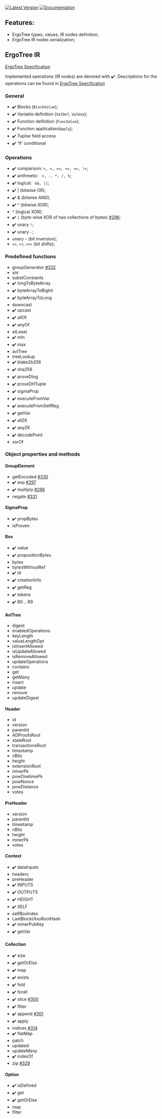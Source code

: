 [![Latest Version](https://img.shields.io/crates/v/ergotree-ir.svg)](https://crates.io/crates/ergotree-ir)
[![Documentation](https://docs.rs/ergotree-ir/badge.svg)](https://docs.rs/crate/ergotree-ir)

## Features:
- ErgoTree types, values, IR nodes definition;
- ErgoTree IR nodes serialization;

## ErgoTree IR

[ErgoTree Specification](https://github.com/ScorexFoundation/sigmastate-interpreter/tree/develop/docs/spec)

Implemented operations (IR nodes) are denoted with :heavy_check_mark:.
Descriptions for the operations can be found in [ErgoTree Specification](https://github.com/ScorexFoundation/sigmastate-interpreter/tree/develop/docs/spec)

### General

- :heavy_check_mark: Blocks (`BlockValue`);
- :heavy_check_mark: Variable definition (`ValDef`, `ValUse`);
- :heavy_check_mark: Function definition (`FuncValue`);
- :heavy_check_mark: Function application(`Apply`);
- :heavy_check_mark: Tuplse field access
- :heavy_check_mark: 'If' conditional

### Operations

- :heavy_check_mark: comparison: `>, <, >=, <=, ==, !=`;
- :heavy_check_mark: arithmetic: ` +, -, *, /, %`;
- :heavy_check_mark: logical: ` &&, ||`;
- :heavy_check_mark: | (bitwise OR);
- :heavy_check_mark: & (bitwise AND);
- :heavy_check_mark: ^ (bitwise XOR);
- ^ (logical XOR);
- :heavy_check_mark: `|` (byte-wise XOR of two collections of bytes) [#296](https://github.com/ergoplatform/sigma-rust/issues/296);
- :heavy_check_mark: unary `!`;
- :heavy_check_mark: unary `-`;
- unary `~` (bit inversion);
- `>>`, `<<`, `>>>` (bit shifts);

### Predefined functions

- groupGenerator [#332](https://github.com/ergoplatform/sigma-rust/issues/332)
- xor
- substConstants
- :heavy_check_mark: longToByteArray
- :heavy_check_mark: byteArrayToBigInt
- :heavy_check_mark: byteArrayToLong
- downcast
- :heavy_check_mark: upcast
- :heavy_check_mark: allOf
- :heavy_check_mark: anyOf
- atLeast
- :heavy_check_mark: min
- :heavy_check_mark: max
- avlTree
- treeLookup
- :heavy_check_mark: blake2b256
- :heavy_check_mark: sha256
- :heavy_check_mark: proveDlog
- :heavy_check_mark: proveDHTuple
- :heavy_check_mark: sigmaProp
- :heavy_check_mark: executeFromVar
- :heavy_check_mark: executeFromSelfReg
- :heavy_check_mark: getVar
- :heavy_check_mark: allZK
- :heavy_check_mark: anyZK
- :heavy_check_mark: decodePoint
- xorOf

### Object properties and methods

#### GroupElement

- getEncoded [#330](https://github.com/ergoplatform/sigma-rust/issues/330)
- :heavy_check_mark: exp [#297](https://github.com/ergoplatform/sigma-rust/issues/297)
- :heavy_check_mark: multiply [#298](https://github.com/ergoplatform/sigma-rust/issues/298)
- negate [#331](https://github.com/ergoplatform/sigma-rust/issues/331)

#### SigmaProp

- :heavy_check_mark: propBytes
- isProven

#### Box

- :heavy_check_mark: value
- :heavy_check_mark: propositionBytes
- bytes
- bytesWithoutRef
- :heavy_check_mark: id
- :heavy_check_mark: creationInfo
- :heavy_check_mark: getReg
- :heavy_check_mark: tokens
- :heavy_check_mark: R0 .. R9

#### AvlTree 

- digest
- enabledOperations
- keyLength
- valueLengthOpt
- isInsertAllowed
- isUpdateAllowed
- isRemoveAllowed
- updateOperations
- contains
- get
- getMany
- insert
- update
- remove
- updateDigest

#### Header

- id
- version
- parentId
- ADProofsRoot
- stateRoot
- transactionsRoot
- timestamp
- nBits
- height
- extensionRoot
- minerPk
- powOnetimePk
- powNonce
- powDistance
- votes


#### PreHeader

- version
- parentId
- timestamp
- nBits
- height
- minerPk
- votes


#### Context

- :heavy_check_mark: dataInputs
- headers
- preHeader
- :heavy_check_mark: INPUTS
- :heavy_check_mark: OUTPUTS
- :heavy_check_mark: HEIGHT
- :heavy_check_mark: SELF
- selfBoxIndex
- LastBlockUtxoRootHash
- :heavy_check_mark: minerPubKey
- :heavy_check_mark: getVar

#### Collection

- :heavy_check_mark: size
- :heavy_check_mark: getOrElse
- :heavy_check_mark: map
- :heavy_check_mark: exists
- :heavy_check_mark: fold
- :heavy_check_mark: forall
- :heavy_check_mark: slice [#300](https://github.com/ergoplatform/sigma-rust/issues/300)
- :heavy_check_mark: filter
- :heavy_check_mark: append [#301](https://github.com/ergoplatform/sigma-rust/issues/301)
- :heavy_check_mark: apply
- indices [#314](https://github.com/ergoplatform/sigma-rust/issues/314)
- :heavy_check_mark: flatMap
- patch
- updated
- updateMany
- :heavy_check_mark: indexOf
- zip [#329](https://github.com/ergoplatform/sigma-rust/issues/329)

#### Option

- :heavy_check_mark: isDefined
- :heavy_check_mark: get
- :heavy_check_mark: getOrElse
- map
- filter

